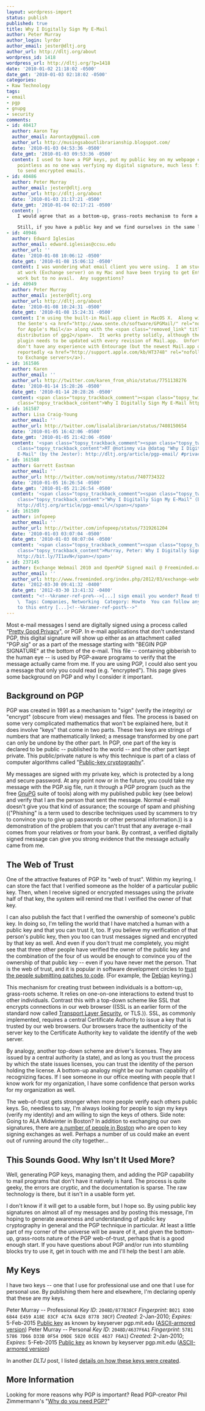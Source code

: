 ```yaml
---
layout: wordpress-import
status: publish
published: true
title: Why I Digitally Sign My E-Mail
author: Peter Murray
author_login: lyrdor
author_email: jester@dltj.org
author_url: http://dltj.org/about
wordpress_id: 1418
wordpress_url: http://dltj.org/?p=1418
date: '2010-01-02 21:18:02 -0500'
date_gmt: '2010-01-03 02:18:02 -0500'
categories:
- Raw Technology
tags:
- email
- pgp
- gnupg
- security
comments:
- id: 40417
  author: Aaron Tay
  author_email: Aarontay@gmail.com
  author_url: http://musingsaboutlibrarianship.blogspot.com/
  date: '2010-01-03 04:53:36 -0500'
  date_gmt: '2010-01-03 09:53:36 -0500'
  content: I used to have a PGP keys, put my public key on my webpage etc but it seemed
    pointless as no one was verfying my digital signature, much less finding people
    to send encrypted emails.
- id: 40486
  author: Peter Murray
  author_email: jester@dltj.org
  author_url: http://dltj.org/about
  date: '2010-01-03 21:17:21 -0500'
  date_gmt: '2010-01-04 02:17:21 -0500'
  content: |-
    I would agree that as a bottom-up, grass-roots mechanism to form a trust relationship, it is harder to get people to buy into a web of trust as opposed to a top-down driven mechanism.  It could also be argued, though, that a bottom-up mechanism -- something based on the individual relationships between people -- form a tighter trust fabric than a scheme that is forced from a top-down position of authority.  I haven't given up a (perhaps) idealistic sense that the former is possible.

    Still, if you have a public key and we find ourselves in the same location at the same time, we could visually validate each other's credentials and sign each other's keys.  I don't know if you make your way to North America for meetings -- I don't have the means to get to Asia -- but I'd welcome the chance to meet.
- id: 40946
  author: Edward Iglesias
  author_email: edward.iglesias@ccsu.edu
  author_url: ''
  date: '2010-01-08 10:06:12 -0500'
  date_gmt: '2010-01-08 15:06:12 -0500'
  content: I was wondering what email client you were using.  I am stuck with Entourage
    at work (Exchange server) on my Mac and have been trying to get EntourageGPG to
    work but to no avail.  Any suggestions?
- id: 40949
  author: Peter Murray
  author_email: jester@dltj.org
  author_url: http://dltj.org/about
  date: '2010-01-08 10:24:31 -0500'
  date_gmt: '2010-01-08 15:24:31 -0500'
  content: I'm using the built-in Mail.app client in MacOS X.  Along with that is
    the Sente's <a href="http://www.sente.ch/software/GPGMail/" rel="nofollow">PGP
    for Apple's Mail</a> along with the <span class="removed_link" title="http://macgpg2.sourceforge.net/">MacGPG2
    distribution of gpg2</span>.  It works pretty solidly, although the Apple Mail
    plugin needs to be updated with every revision of Mail.app.  Unfortunately, I
    don't have any experience with Entourage (but the newest Mail.app on 10.6.x can
    reportedly <a href="http://support.apple.com/kb/HT3748" rel="nofollow">talk natively
    to Exchange servers</a>).
- id: 161586
  author: Karen
  author_email: ''
  author_url: http://twitter.com/karen_from_ohio/status/7751138276
  date: '2010-01-14 15:28:26 -0500'
  date_gmt: '2010-01-14 20:28:26 -0500'
  content: <span class="topsy_trackback_comment"><span class="topsy_twitter_username"><span
    class="topsy_trackback_content">Why I Digitally Sign My E-Mail http://bit.ly/6P7gV9</span></span>
- id: 161587
  author: Lisa Craig-Young
  author_email: ''
  author_url: http://twitter.com/lisalalibrarian/status/7408150654
  date: '2010-01-05 16:42:06 -0500'
  date_gmt: '2010-01-05 21:42:06 -0500'
  content: '<span class="topsy_trackback_comment"><span class="topsy_twitter_username"><span
    class="topsy_trackback_content">RT @notinmy via @datag "Why I Digitally Sign My
    E-Mail" (by the Jester): http://dltj.org/article/pgp-email/ #privacy #email #security</span></span>'
- id: 161588
  author: Garrett Eastman
  author_email: ''
  author_url: http://twitter.com/notinmy/status/7407734322
  date: '2010-01-05 16:26:54 -0500'
  date_gmt: '2010-01-05 21:26:54 -0500'
  content: '<span class="topsy_trackback_comment"><span class="topsy_twitter_username"><span
    class="topsy_trackback_content">"Why I Digitally Sign My E-Mail" (by the Jester):
    http://dltj.org/article/pgp-email/</span></span>'
- id: 161589
  author: infopeep
  author_email: ''
  author_url: http://twitter.com/infopeep/status/7319261204
  date: '2010-01-03 03:07:04 -0500'
  date_gmt: '2010-01-03 08:07:04 -0500'
  content: '<span class="topsy_trackback_comment"><span class="topsy_twitter_username"><span
    class="topsy_trackback_content">Murray, Peter: Why I Digitally Sign My E-Mail
    http://bit.ly/7I1avN</span></span>'
- id: 237145
  author: Exchange Webmail 2010 and OpenPGP Signed mail @ Freeminded.org
  author_email: ''
  author_url: http://www.freeminded.org/index.php/2012/03/exchange-webmail-2010-and-openpgp-signed-mail/
  date: '2012-03-30 09:41:32 -0400'
  date_gmt: '2012-03-30 13:41:32 -0400'
  content: "<!--%kramer-ref-pre%-->[...] sign email you wonder? Read this article.
    \  Tags: Companies, Networking  Category: Howto  You can follow any responses
    to this entry [...]<!--%kramer-ref-post%-->"
---
```

Most e-mail messages I send are digitally signed using a process called "[Pretty Good Privacy](http://en.wikipedia.org/wiki/Pretty_Good_Privacy)", or PGP. In e-mail applications that don't understand PGP, this digital signature will show up either as an attachment called "PGP.sig" or as a part of the message starting with "BEGIN PGP SIGNATURE" at the bottom of the e-mail. This file -- containing gibberish to the human eye -- is used by PGP-aware programs to verify that the message actually came from me. If you are using PGP, I could also sent you a message that only you could read (e.g. "encrypted"). This page gives some background on PGP and why I consider it important.  


## Background on PGP

PGP was created in 1991 as a mechanism to "sign" (verify the integrity) or "encrypt" (obscure from view) messages and files. The process is based on some very complicated mathematics that won't be explained here, but it does involve "keys" that come in two parts. These two keys are strings of numbers that are mathematically linked; a message transformed by one part can only be undone by the other part. In PGP, one part of the key is declared to be public -- published to the world -- and the other part kept private. This public/private nature is why this technique is part of a class of computer algorithms called "[Public-key cryptography](http://en.wikipedia.org/wiki/Public-key_cryptography)".

My messages are signed with my private key, which is protected by a long and secure password. At any point now or in the future, you could take my message with the PGP.sig file, run it through a PGP program (such as the free [GnuPG](http://www.gnupg.org/) suite of tools) along with my published public key (see below) and verify that I am the person that sent the message. Normal e-mail doesn't give you that kind of assurance; the scourge of spam and phishing (("Phishing" is a term used to describe techniques used by scammers to try to convince you to give up passwords or other personal information.)) is a demonstration of the problem that you can't trust that any average e-mail comes from your relatives or from your bank. By contrast, a verified digitally signed message can give you strong evidence that the message actually came from me.

## The Web of Trust

One of the attractive features of PGP its "web of trust". Within my keyring, I can store the fact that I verified someone as the holder of a particular public key. Then, when I receive signed or encrypted messages using the private half of that key, the system will remind me that I verified the owner of that key. 

I can also publish the fact that I verified the ownership of someone's public key. In doing so, I'm telling the world that I have matched a human with a public key and that you can trust it, too. If you believe my verification of that person's public key, then you too can trust messages signed and encrypted by that key as well. And even if you don't trust me completely, you might see that three other people have verified the owner of the public key and the combination of the four of us would be enough to convince you of the ownership of that public key -- even if you have never met the person. That is the web of trust, and it is popular in software development circles to [trust the people submitting patches to code](http://www.debian.org/devel/join/nm-step2). (For example, the [Debian](http://keyring.debian.org/) keyring.)

This mechanism for creating trust between individuals is a bottom-up, grass-roots scheme. It relies on one-on-one interactions to extend trust to other individuals. Contrast this with a top-down scheme like SSL that encrypts connections in our web browser ((SSL is an earlier form of the standard now called [Transport Layer Security](http://en.wikipedia.org/wiki/Transport_Layer_Security), or TLS.)). SSL, as commonly implemented, requires a central Certificate Authority to issue a key that is trusted by our web browsers. Our browsers trace the authenticity of the server key to the Certificate Authority key to validate the identify of the web server. 

By analogy, another top-down scheme are driver's licenses. They are issued by a central authority (a state), and as long as you trust the process by which the state issues licenses, you can trust the identity of the person holding the license. A bottom-up analogy might be our human capability of recognizing faces. If I see someone in our office meeting with people that I know work for my organization, I have some confidence that person works for my organization as well.

The web-of-trust gets stronger when more people verify each others public keys. So, needless to say, I'm always looking for people to sign my keys (verify my identity) and am willing to sign the keys of others. Side note: Going to ALA Midwinter in Boston? In addition to exchanging our own signatures, there are [a number of people in Boston](http://biglumber.com/x/web?sl=70) who are open to key signing exchanges as well. Perhaps a number of us could make an event out of running around the city together...

## This Sounds Good. Why Isn't It Used More?

Well, generating PGP keys, managing them, and adding the PGP capability to mail programs that don't have it natively is hard. The process is quite geeky, the errors are cryptic, and the documentation is sparse. The raw technology is there, but it isn't in a usable form yet.

I don't know if it will get to a usable form, but I hope so. By using public key signatures on almost all of my messages and by posting this message, I'm hoping to generate awareness and understanding of public key cryptography in general and the PGP technique in particular. At least a little part of my corner of the universe will be aware of it, and given the bottom-up, grass-roots nature of the PGP web-of-trust, perhaps that is a good enough start. If you have questions about PGP and/or run into stumbling blocks try to use it, get in touch with me and I'll help the best I am able.

## My Keys

I have two keys -- one that I use for professional use and one that I use for personal use. By publishing them here and elsewhere, I'm declaring openly that these are my keys. 

Peter Murray -- Professional
    _Key ID_: `2048D/877838CF`
    _Fingerprint_: `B021 8300 6844 E459 A18E 83CF 4C7A 6A28 8778 38CF`)
    _Created:_ 2-Jan-2010; _Expires:_ 5-Feb-2015
    [Public key](http://pgpkeys.mit.edu:11371/pks/lookup?op=vindex&search=0x4C7A6A28877838CF) as known by keyserver pgp.mit.edu ([ASCII-armored version](http://pgpkeys.mit.edu:11371/pks/lookup?op=get&search=0x4C7A6A28877838CF))
Peter Murray -- Personal
    _Key ID_: `2048D/4637F6A1`
    _Fingerprint_: `5781 5786 7D66 D33B 0F54 D9DE 5820 0CEE 4637 F6A1`)
    _Created:_ 2-Jan-2010; _Expires:_ 5-Feb-2015
    [Public key](http://pgpkeys.mit.edu:11371/pks/lookup?op=vindex&search=0x58200CEE4637F6A1) as known by keyserver pgp.mit.edu ([ASCII-armored version](http://pgpkeys.mit.edu:11371/pks/lookup?op=get&search=0x58200CEE4637F6A1))

In another _DLTJ_ post, I listed [details on how these keys were created](https://dltj.org/article/new-pgp-key/).

## More Information

Looking for more reasons why PGP is important? Read PGP-creator Phil Zimmermann's "[Why do you need PGP?](https://web.archive.org/web/20091124081600/http://www.pgpi.org/doc/whypgp/en/)" 

